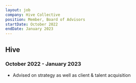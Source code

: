 ```yaml
---
layout: job
company: Hive Collective
position: Member, Board of Advisors
startDate: October 2022
endDate: January 2023
---
```

## Hive
### October 2022 - January 2023
* Advised on strategy as well as client & talent acquisition

